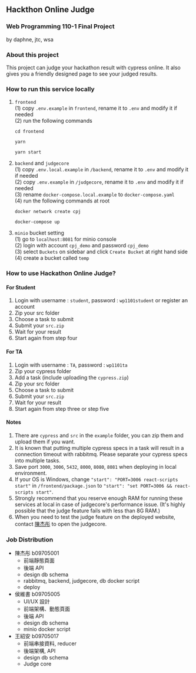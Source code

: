 ## Hackthon Online Judge
### Web Programming 110-1 Final Project
by daphne, jtc, wsa

### About this project
This project can judge your hackathon result with cypress online. It also gives you a friendly designed page to see your judged results. 

### How to run this service locally
1. `frontend`  
   (1) copy `.env.example` in `frontend`, rename it to `.env` and modify it if needed   
   (2) run the following commands
    ```shell
    cd frontend
    ```
    ``` shell
    yarn
    ```
    ``` shell
    yarn start
    ```
2. `backend` and `judgecore`  
    (1) copy `.env.local.example` in `/backend`, rename it to `.env` and modify it if needed   
    (2) copy `.env.example` in `/judgecore`, rename it to `.env` and modify it if needed  
    (3) rename `docker-compose.local.example` to `docker-compose.yaml`      
    (4) run the following commands at root
    ``` shell
    docker network create cpj
    ```
    ``` shell
    docker-compose up
    ```

3. `minio` bucket setting  
   (1) go to `localhost:8081` for minio console  
   (2) login with account `cpj_demo` and password `cpj_demo`  
   (3) select `Buckets` on sidebar and click `Create Bucket` at right hand side  
   (4) create a bucket called `temp`

### How to use Hackathon Online Judge?

#### For Student
1. Login with username : `student`, password : `wp1101student` or register an account
2. Zip your src folder
3. Choose a task to submit
4. Submit your `src.zip`
5. Wait for your result
6. Start again from step four
#### For TA
1. Login with username : `TA`, password : `wp1101ta`
2. Zip your cypress folder
3. Add a task (include uploading the `cypress.zip`)
4. Zip your src folder
5. Choose a task to submit
6. Submit your `src.zip`
7. Wait for your result
8. Start again from step three or step five

#### Notes
1. There are `cypress` and `src` in the `example` folder, you can zip them and upload them if you want.
2. It is known that putting multiple cypress specs in a task will result in a connection timeout with rabbitmq. Please separate your cypress specs into multiple tasks.
3. Save port `3000`, `3006`, `5432`, `8000`, `8080`, `8081` when deploying in local environment. 
4. If your OS is Windows, change `"start": "PORT=3006 react-scripts start"` in `/frontend/package.json` to `"start": "set PORT=3006 && react-scripts start"`.
5. Strongly recommend that you reserve enough RAM for running these services at local in case of judgecore's performance issue. (It's highly possible that the judge feature fails with less than 8G RAM.)
6.  When you need to test the judge feature on the  deployed website, contact [陳杰彤](https://www.facebook.com/jtongchenzip/) to open the judgecore.


### Job Distribution
* 陳杰彤 b09705001 
   * 前端靜態頁面
   * 後端 API
   * design db schema
   * rabbitmq, backend, judgecore, db docker script
   * deploy    
* 侯維書 b09705005   
   * UI/UX 設計
   * 前端架構、動態頁面
   * 後端 API
   * design db schema
   * minio docker script
* 王紹安 b09705017 
   * 前端串接資料, reducer
   * 後端架構, API
   * design db schema
   * Judge core